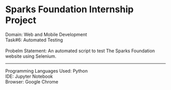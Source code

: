 <h1><strong>Sparks Foundation Internship Project</strong></h1>
Domain: Web and Mobile Development<br>
Task#6: Automated Testing<br><br>
Probelm Statement: An automated script to test The Sparks Foundation website using Selenium.

<hr>
Programming Languages Used: Python<br>
IDE: Jupyter Notebook<br>
Browser: Google Chrome<br>
